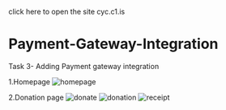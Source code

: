 click here to open the site cyc.c1.is


# Payment-Gateway-Integration
Task 3- Adding Payment gateway integration

1.Homepage
![homepage](https://user-images.githubusercontent.com/68149009/129959624-d8c1e610-631a-4067-a623-386af9116f4f.png)

2.Donation page 
![donate](https://user-images.githubusercontent.com/68149009/129959784-920036b3-3daf-4756-b07c-4a0ae891aa7e.png)
![donation](https://user-images.githubusercontent.com/68149009/129959890-fa392031-cf29-45ba-98e8-34aa7bb0f78c.png)
![receipt](https://user-images.githubusercontent.com/68149009/129959927-b4cc3e3c-d5ec-48d2-a702-fd4de090f35d.png)
